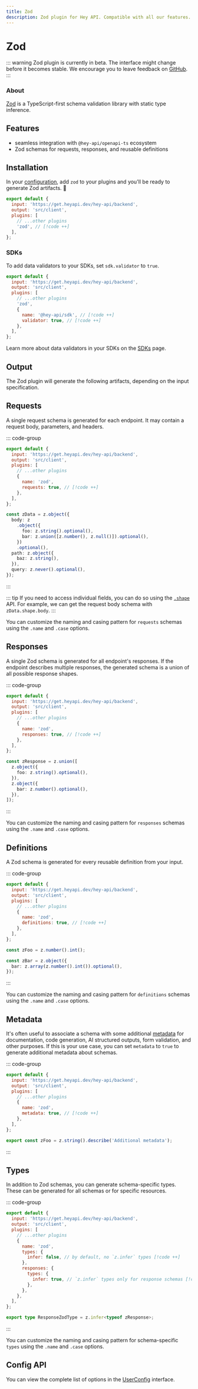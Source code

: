 ```yaml
---
title: Zod
description: Zod plugin for Hey API. Compatible with all our features.
---
```


<!-- <script setup>
import { embedProject } from '../../embed'
</script> -->

# Zod

::: warning
Zod plugin is currently in beta. The interface might change before it becomes stable. We encourage you to leave feedback on [GitHub](https://github.com/hey-api/openapi-ts/issues/876).
:::

### About

[Zod](https://zod.dev) is a TypeScript-first schema validation library with static type inference.

<!-- ### Demo

<button class="buttonLink" @click="(event) => embedProject('hey-api-client-fetch-plugin-zod-example')(event)">
Launch demo
</button> -->

## Features

- seamless integration with `@hey-api/openapi-ts` ecosystem
- Zod schemas for requests, responses, and reusable definitions

## Installation

In your [configuration](/openapi-ts/get-started), add `zod` to your plugins and you'll be ready to generate Zod artifacts. :tada:

```js
export default {
  input: 'https://get.heyapi.dev/hey-api/backend',
  output: 'src/client',
  plugins: [
    // ...other plugins
    'zod', // [!code ++]
  ],
};
```

### SDKs

To add data validators to your SDKs, set `sdk.validator` to `true`.

```js
export default {
  input: 'https://get.heyapi.dev/hey-api/backend',
  output: 'src/client',
  plugins: [
    // ...other plugins
    'zod',
    {
      name: '@hey-api/sdk', // [!code ++]
      validator: true, // [!code ++]
    },
  ],
};
```

Learn more about data validators in your SDKs on the [SDKs](/openapi-ts/output/sdk#validators) page.

## Output

The Zod plugin will generate the following artifacts, depending on the input specification.

## Requests

A single request schema is generated for each endpoint. It may contain a request body, parameters, and headers.

::: code-group

```js [config]
export default {
  input: 'https://get.heyapi.dev/hey-api/backend',
  output: 'src/client',
  plugins: [
    // ...other plugins
    {
      name: 'zod',
      requests: true, // [!code ++]
    },
  ],
};
```

```ts [output]
const zData = z.object({
  body: z
    .object({
      foo: z.string().optional(),
      bar: z.union([z.number(), z.null()]).optional(),
    })
    .optional(),
  path: z.object({
    baz: z.string(),
  }),
  query: z.never().optional(),
});
```

:::

::: tip
If you need to access individual fields, you can do so using the [`.shape`](https://zod.dev/api?id=shape) API. For example, we can get the request body schema with `zData.shape.body`.
:::

You can customize the naming and casing pattern for `requests` schemas using the `.name` and `.case` options.

## Responses

A single Zod schema is generated for all endpoint's responses. If the endpoint describes multiple responses, the generated schema is a union of all possible response shapes.

::: code-group

```js [config]
export default {
  input: 'https://get.heyapi.dev/hey-api/backend',
  output: 'src/client',
  plugins: [
    // ...other plugins
    {
      name: 'zod',
      responses: true, // [!code ++]
    },
  ],
};
```

```ts [output]
const zResponse = z.union([
  z.object({
    foo: z.string().optional(),
  }),
  z.object({
    bar: z.number().optional(),
  }),
]);
```

:::

You can customize the naming and casing pattern for `responses` schemas using the `.name` and `.case` options.

## Definitions

A Zod schema is generated for every reusable definition from your input.

::: code-group

```js [config]
export default {
  input: 'https://get.heyapi.dev/hey-api/backend',
  output: 'src/client',
  plugins: [
    // ...other plugins
    {
      name: 'zod',
      definitions: true, // [!code ++]
    },
  ],
};
```

```ts [output]
const zFoo = z.number().int();

const zBar = z.object({
  bar: z.array(z.number().int()).optional(),
});
```

:::

You can customize the naming and casing pattern for `definitions` schemas using the `.name` and `.case` options.

## Metadata

It's often useful to associate a schema with some additional [metadata](https://zod.dev/metadata) for documentation, code generation, AI structured outputs, form validation, and other purposes. If this is your use case, you can set `metadata` to `true` to generate additional metadata about schemas.

::: code-group

```js [config]
export default {
  input: 'https://get.heyapi.dev/hey-api/backend',
  output: 'src/client',
  plugins: [
    // ...other plugins
    {
      name: 'zod',
      metadata: true, // [!code ++]
    },
  ],
};
```

```ts [output]
export const zFoo = z.string().describe('Additional metadata');
```

:::

## Types

In addition to Zod schemas, you can generate schema-specific types. These can be generated for all schemas or for specific resources.

::: code-group

```js [config]
export default {
  input: 'https://get.heyapi.dev/hey-api/backend',
  output: 'src/client',
  plugins: [
    // ...other plugins
    {
      name: 'zod',
      types: {
        infer: false, // by default, no `z.infer` types [!code ++]
      },
      responses: {
        types: {
          infer: true, // `z.infer` types only for response schemas [!code ++]
        },
      },
    },
  ],
};
```

```ts [output]
export type ResponseZodType = z.infer<typeof zResponse>;
```

:::

You can customize the naming and casing pattern for schema-specific `types` using the `.name` and `.case` options.

## Config API

You can view the complete list of options in the [UserConfig](https://github.com/hey-api/openapi-ts/blob/main/packages/openapi-ts/src/plugins/zod/types.d.ts) interface.

<!--@include: ../../examples.md-->
<!--@include: ../../sponsors.md-->
